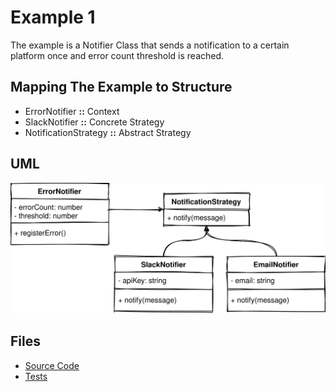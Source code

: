 # Example 1

The example is a Notifier Class that sends a notification to a certain platform once and error count threshold is reached.

## Mapping The Example to Structure

- ErrorNotifier **::** Context
- SlackNotifier **::** Concrete Strategy
- NotificationStrategy **::** Abstract Strategy

## UML

<p align="center">
  <img alt="Example 1 UML Diagram" src="../figures/example-1.drawio.svg">
</p>

## Files

- [Source Code](index.ts)
- [Tests](index.test.ts)
